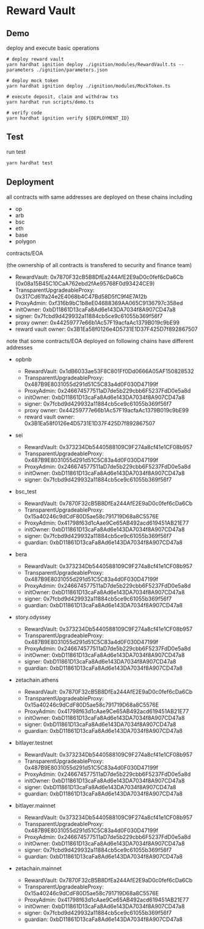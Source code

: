 # Reward Vault

## Demo

deploy and execute basic operations

```shell
# deploy reward vault
yarn hardhat ignition deploy ./ignition/modules/RewardVault.ts --parameters ./ignition/parameters.json

# deploy mock token
yarn hardhat ignition deploy ./ignition/modules/MockToken.ts

# execute deposit, claim and withdraw txs
yarn hardhat run scripts/demo.ts

# verify code
yarn hardhat ignition verify ${DEPLOYMENT_ID}
```

## Test

run test

```bash
yarn hardhat test
```

## Deployment

all contracts with same addresses are deployed on these chains including

- op
- arb
- bsc
- eth
- base
- polygon

contracts/EOA

(the ownership of all contracts is transfered to security and finance team)

- RewardVault: 0x7870F32cB5B8DfEa244AfE2E9aD0c0fef6cDa6Cb (0x08a15B45C10CaA762ebd2fAe95768F0d93424CE9)
- TransparentUpgradeableProxy: 0x317Cd61fa24e2E4068b4C47Bd58D5fC9f4E7A12b
- ProxyAdmin: 0xf316b9bC1b8eE04688369AA065C9136797c358ed
- initOwner: 0xbD11861D13caFa8Ad6e143DA7034f8A907CD47a8
- signer: 0x7fcbd9d429932a11884cb5ce9c61055b369f56f7
- proxy owner: 0x44259777e66b1Ac57F19acfaAc1379B019c9bE99
- reward vault owner: 0x3B1Ea58f0126e4D5731E1D37F425D7f892867507

note that some contracts/EOA deployed on following chains have different addresses

- opbnb

  - RewardVault: 0x1dB6033ae53F8C801Ff0Dd0666A05AF150828532
  - TransparentUpgradeableProxy: 0x487B9E8031055d291d51C5C83a4d0F030D47199f
  - ProxyAdmin: 0x246674577511aD7de5b229cbb6F5237FdD0e5a8d
  - initOwner: 0xbD11861D13caFa8Ad6e143DA7034f8A907CD47a8
  - signer: 0x7fcbd9d429932a11884cb5ce9c61055b369f56f7
  - proxy owner: 0x44259777e66b1Ac57F19acfaAc1379B019c9bE99
  - reward vault owner: 0x3B1Ea58f0126e4D5731E1D37F425D7f892867507

- sei

  - RewardVault: 0x373234Db5440588109C9F274a8cf41e1CF08b957
  - TransparentUpgradeableProxy: 0x487B9E8031055d291d51C5C83a4d0F030D47199f
  - ProxyAdmin: 0x246674577511aD7de5b229cbb6F5237FdD0e5a8d
  - initOwner: 0xbD11861D13caFa8Ad6e143DA7034f8A907CD47a8
  - signer: 0x7fcbd9d429932a11884cb5ce9c61055b369f56f7

- bsc_test

  - RewardVault: 0x7870F32cB5B8DfEa244AfE2E9aD0c0fef6cDa6Cb
  - TransparentUpgradeableProxy: 0x15a40246c9dCdF80D5ae58c791719D68a8C5576E
  - ProxyAdmin: 0x41798f63d1cAae9Ce65AB492acd619451AB21E77
  - initOwner: 0xbD11861D13caFa8Ad6e143DA7034f8A907CD47a8
  - signer: 0x7fcbd9d429932a11884cb5ce9c61055b369f56f7
  - guardian: 0xbD11861D13caFa8Ad6e143DA7034f8A907CD47a8

- bera

  - RewardVault: 0x373234Db5440588109C9F274a8cf41e1CF08b957
  - TransparentUpgradeableProxy: 0x487B9E8031055d291d51C5C83a4d0F030D47199f
  - ProxyAdmin: 0x246674577511aD7de5b229cbb6F5237FdD0e5a8d
  - initOwner: 0xbD11861D13caFa8Ad6e143DA7034f8A907CD47a8
  - signer: 0x7fcbd9d429932a11884cb5ce9c61055b369f56f7
  - guardian: 0xbD11861D13caFa8Ad6e143DA7034f8A907CD47a8

- story.odyssey
  - RewardVault: 0x373234Db5440588109C9F274a8cf41e1CF08b957
  - TransparentUpgradeableProxy: 0x487B9E8031055d291d51C5C83a4d0F030D47199f
  - ProxyAdmin: 0x246674577511aD7de5b229cbb6F5237FdD0e5a8d
  - initOwner: 0xbD11861D13caFa8Ad6e143DA7034f8A907CD47a8
  - signer: 0xbD11861D13caFa8Ad6e143DA7034f8A907CD47a8
  - guardian: 0xbD11861D13caFa8Ad6e143DA7034f8A907CD47a8

- zetachain.athens
  - RewardVault: 0x7870F32cB5B8DfEa244AfE2E9aD0c0fef6cDa6Cb
  - TransparentUpgradeableProxy: 0x15a40246c9dCdF80D5ae58c791719D68a8C5576E
  - ProxyAdmin: 0x41798f63d1cAae9Ce65AB492acd619451AB21E77
  - initOwner: 0xbD11861D13caFa8Ad6e143DA7034f8A907CD47a8
  - signer: 0xbD11861D13caFa8Ad6e143DA7034f8A907CD47a8
  - guardian: 0xbD11861D13caFa8Ad6e143DA7034f8A907CD47a8

- bitlayer.testnet
  - RewardVault: 0x373234Db5440588109C9F274a8cf41e1CF08b957
  - TransparentUpgradeableProxy: 0x487B9E8031055d291d51C5C83a4d0F030D47199f
  - ProxyAdmin: 0x246674577511aD7de5b229cbb6F5237FdD0e5a8d
  - initOwner: 0xbD11861D13caFa8Ad6e143DA7034f8A907CD47a8
  - signer: 0xbD11861D13caFa8Ad6e143DA7034f8A907CD47a8
  - guardian: 0xbD11861D13caFa8Ad6e143DA7034f8A907CD47a8

- bitlayer.mainnet
  - RewardVault: 0x373234Db5440588109C9F274a8cf41e1CF08b957
  - TransparentUpgradeableProxy: 0x487B9E8031055d291d51C5C83a4d0F030D47199f
  - ProxyAdmin: 0x246674577511aD7de5b229cbb6F5237FdD0e5a8d
  - initOwner: 0xbD11861D13caFa8Ad6e143DA7034f8A907CD47a8
  - signer: 0x7fcbd9d429932a11884cb5ce9c61055b369f56f7
  - guardian: 0xbD11861D13caFa8Ad6e143DA7034f8A907CD47a8

- zetachain.mainnet
  - RewardVault: 0x7870F32cB5B8DfEa244AfE2E9aD0c0fef6cDa6Cb
  - TransparentUpgradeableProxy: 0x15a40246c9dCdF80D5ae58c791719D68a8C5576E
  - ProxyAdmin: 0x41798f63d1cAae9Ce65AB492acd619451AB21E77
  - initOwner: 0xbD11861D13caFa8Ad6e143DA7034f8A907CD47a8
  - signer: 0x7fcbd9d429932a11884cb5ce9c61055b369f56f7
  - guardian: 0xbD11861D13caFa8Ad6e143DA7034f8A907CD47a8
